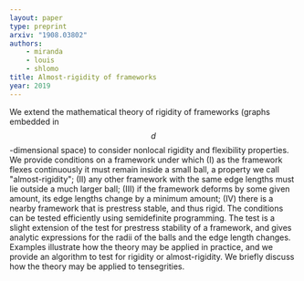 ```yaml
---
layout: paper
type: preprint
arxiv: "1908.03802"
authors:
    - miranda
    - louis
    - shlomo
title: Almost-rigidity of frameworks
year: 2019
---
```


We extend the mathematical theory of rigidity of frameworks (graphs embedded in $$d$$-dimensional space) to consider nonlocal rigidity and flexibility properties. We provide conditions on a framework under which (I) as the framework flexes continuously it must remain inside a small ball, a property we call "almost-rigidity"; (II) any other framework with the same edge lengths must lie outside a much larger ball; (III) if the framework deforms by some given amount, its edge lengths change by a minimum amount; (IV) there is a nearby framework that is prestress stable, and thus rigid. The conditions can be tested efficiently using semidefinite programming. The test is a slight extension of the test for prestress stability of a framework, and gives analytic expressions for the radii of the balls and the edge length changes. Examples illustrate how the theory may be applied in practice, and we provide an algorithm to test for rigidity or almost-rigidity. We briefly discuss how the theory may be applied to tensegrities.
